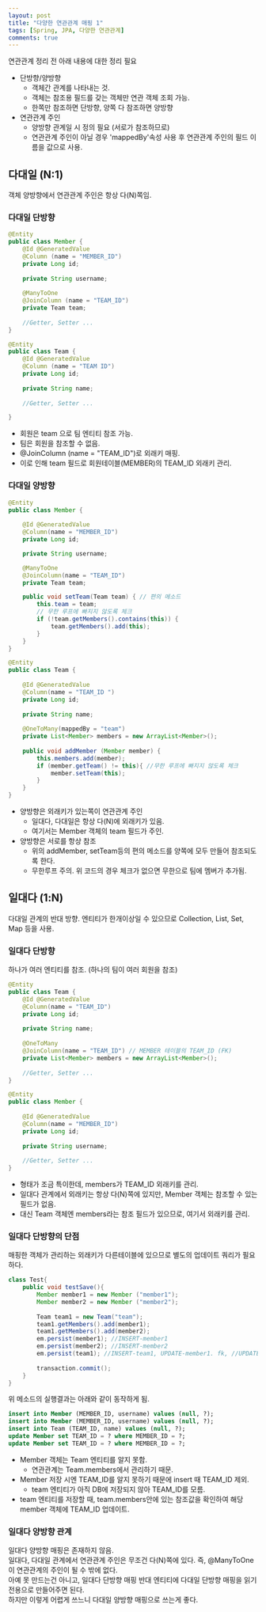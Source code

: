 ```yaml
---
layout: post
title: "다양한 연관관계 매핑 1"
tags: [Spring, JPA, 다양한 연관관계]
comments: true
---
```


연관관계 정리 전 아래 내용에 대한 정리 필요

* 단방향/양방향
    * 객체간 관계를 나타내는 것.
    * 객체는 참조용 필드를 갖는 객체만 연관 객체 조회 가능.
    * 한쪽만 참조하면 단방향, 양쪽 다 참조하면 양방향
* 연관관계 주인
    * 양방향 관계일 시 정의 필요 (서로가 참조하므로)
    * 연관관계 주인이 아닐 경우 'mappedBy'속성 사용 후 연관관계 주인의 필드 이름을 값으로 사용.

## 다대일 (N:1)
객체 양방향에서 연관관계 주인은 항상 다(N)쪽임.

### 다대일 단방향
```java
@Entity
public class Member {
    @Id @GeneratedValue
    @Column (name = "MEMBER_ID")
    private Long id;
    
    private String username;
    
    @ManyToOne
    @JoinColumn (name = "TEAM_ID")
    private Team team; 
    
    //Getter, Setter ...
}

@Entity
public class Team {
    @Id @GeneratedValue 
    @Column (name = "TEAM ID") 
    private Long id;
    
    private String name; 
    
    //Getter, Setter ...

}
```
* 회원은 team 으로 팀 엔티티 참조 가능.
* 팀은 회원을 참조할 수 없음.
* @JoinColumn (name = "TEAM_ID")로 외래키 매핑.
* 이로 인해 team 필드로 회원테이블(MEMBER)의 TEAM_ID 외래키 관리.

### 다대일 양방향
```java
@Entity
public class Member {
    
    @Id @GeneratedValue
    @Column(name = "MEMBER_ID")
    private Long id;

    private String username;

    @ManyToOne
    @JoinColumn(name = "TEAM_ID")
    private Team team;

    public void setTeam(Team team) { // 편의 메소드
        this.team = team;
        // 무한 루프에 빠지지 않도록 체크
        if (!team.getMembers().contains(this)) {
            team.getMembers().add(this);
        }
    }
}

@Entity
public class Team {
    
    @Id @GeneratedValue 
    @Column(name = "TEAM_ID ")
    private Long id;
    
    private String name;
    
    @OneToMany(mappedBy = "team")
    private List<Member> members = new ArrayList<Member>();
    
    public void addMember (Member member) {
        this.members.add(member);
        if (member.getTeam() != this){ //무한 루프에 빠지지 않도록 체크
            member.setTeam(this);
        }
    }
}
```
* 양방향은 외래키가 있는쪽이 연관관계 주인
    * 일대다, 다대일은 항상 다(N)에 외래키가 있음.
    * 여기서는 Member 객체의 team 필드가 주인.
* 양방향은 서로를 항상 참조
    * 위의 addMember, setTeam등의 편의 메소드를 양쪽에 모두 만들어 참조되도록 한다.
    * 무한루프 주의. 위 코드의 경우 체크가 없으면 무한으로 팀에 멤버가 추가됨.

## 일대다 (1:N)
다대일 관계의 반대 방향. 엔티티가 한개이상일 수 있으므로 Collection, List, Set, Map 등을 사용.

### 일대다 단방향
하나가 여러 엔티티를 참조. (하나의 팀이 여러 회원을 참조)

```java
@Entity
public class Team {
    @Id @GeneratedValue 
    @Column(name = "TEAM_ID")
    private Long id; 
    
    private String name;
    
    @OneToMany
    @JoinColumn(name = "TEAM_ID") // MEMBER 테이블의 TEAM_ID (FK) 
    private List<Member> members = new ArrayList<Member>();
    
    //Getter, Setter ...
}

@Entity
public class Member {
    
    @Id @GeneratedValue
    @Column(name = "MEMBER_ID")
    private Long id;
    
    private String username;
    
    //Getter, Setter ...
}
```
* 형태가 조금 특이한데, members가 TEAM_ID 외래키를 관리.
* 일대다 관계에서 외래키는 항상 다(N)쪽에 있지만, Member 객체는 참조할 수 있는 필드가 없음.
* 대신 Team 객체엔 members라는 참조 필드가 있으므로, 여기서 외래키를 관리.

### 일대다 단방향의 단점
매핑한 객체가 관리하는 외래키가 다른테이블에 있으므로 별도의 업데이트 쿼리가 필요하다.

```java
class Test{
    public void testSave(){
        Member member1 = new Member ("member1"); 
        Member member2 = new Member ("member2");
        
        Team team1 = new Team("team"); 
        team1.getMembers().add(member1); 
        team1.getMembers().add(member2);
        em.persist(member1); //INSERT-member1
        em.persist(member2); //INSERT-member2
        em.persist(team1); //INSERT-team1, UPDATE-member1. fk, //UPDATE-member2.fk
        
        transaction.commit();
    }
}
```
위 메소드의 실행결과는 아래와 같이 동작하게 됨.
```sql
insert into Member (MEMBER_ID, username) values (null, ?);
insert into Member (MEMBER_ID, username) values (null, ?);
insert into Team (TEAM_ID, name) values (null, ?);
update Member set TEAM_ID = ? where MEMBER_ID = ?;
update Member set TEAM_ID = ? where MEMBER_ID = ?;
```
* Member 객체는 Team 엔티티를 알지 못함.
    * 연관관계는 Team.members에서 관리하기 때문.
* Member 저장 시엔 TEAM_ID를 알지 못하기 때문에 insert 때 TEAM_ID 제외.
    * team 엔티티가 아직 DB에 저장되지 않아 TEAM_ID를 모름.
* team 엔티티를 저장할 때, team.members안에 있는 참조값을 확인하여 해당 member 객체에 TEAM_ID 업데이트.

### 일대다 양방향 관계
일대다 양방향 매핑은 존재하지 않음.  
일대다, 다대일 관계에서 연관관계 주인은 무조건 다(N)쪽에 있다. 즉, @ManyToOne 이 연관관계의 주인이 될 수 밖에 없다.  
아예 못 만드는건 아니고, 일대다 단방향 매핑 반대 엔티티에 다대일 단방향 매핑을 읽기전용으로 만들어주면 된다.  
하지만 이렇게 어렵게 쓰느니 다대일 양방향 매핑으로 쓰는게 좋다. 


